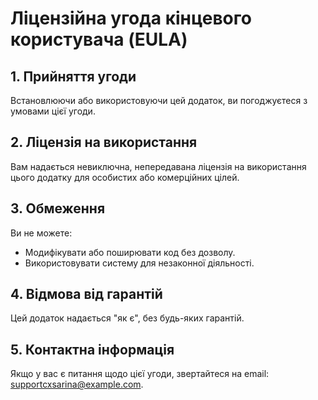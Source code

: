 # Ліцензійна угода кінцевого користувача (EULA)

## 1. Прийняття угоди
Встановлюючи або використовуючи цей додаток, ви погоджуєтеся з умовами цієї угоди.

## 2. Ліцензія на використання
Вам надається невиключна, непередавана ліцензія на використання цього додатку для особистих або комерційних цілей.

## 3. Обмеження
Ви не можете:
- Модифікувати або поширювати код без дозволу.
- Використовувати систему для незаконної діяльності.

## 4. Відмова від гарантій
Цей додаток надається "як є", без будь-яких гарантій.

## 5. Контактна інформація
Якщо у вас є питання щодо цієї угоди, звертайтеся на email: supportcxsarina@example.com.
